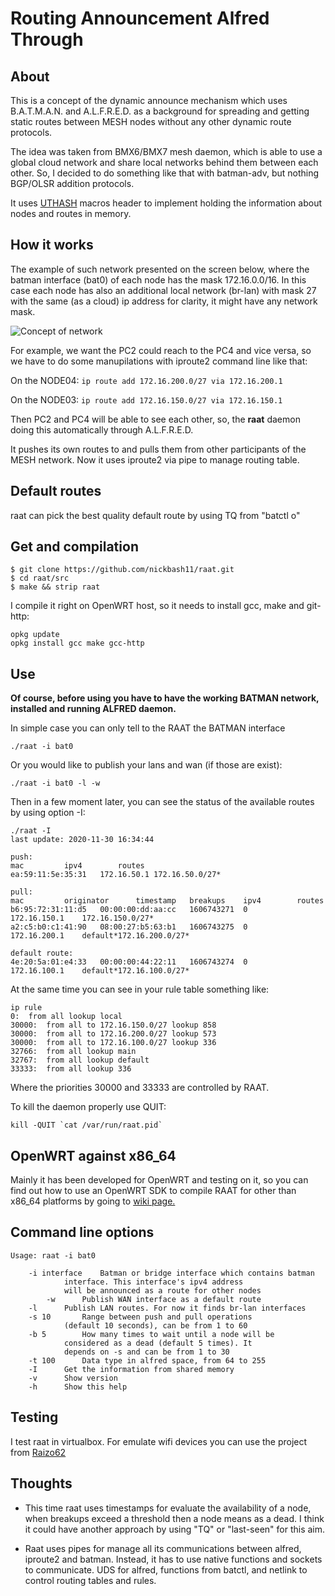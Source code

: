 # Routing Announcement Alfred Through

## About

This is a concept of the dynamic announce mechanism which uses B.A.T.M.A.N. and A.L.F.R.E.D. as a background for spreading and getting static routes between MESH nodes without any other dynamic route protocols.

The idea was taken from BMX6/BMX7 mesh daemon, which is able to use a global cloud network and share local networks behind them between each other. So, I decided to do something like that with batman-adv, but nothing BGP/OLSR addition protocols.

It uses [UTHASH](https://troydhanson.github.io/uthash/) macros header to implement holding the information about nodes and routes in memory.

## How it works

The example of such network presented on the screen below, where the batman interface (bat0) of each node has the mask 172.16.0.0/16. In this case each node has also an additional local network (br-lan) with mask 27 with the same (as a cloud) ip address for clarity, it might have any network mask.

![Concept of network](https://github.com/nickbash11/raat/blob/master/raat-network.png)


For example, we want the PC2 could reach to the PC4 and vice versa, so we have to do some manupilations with iproute2 command line like that:

On the NODE04:
```ip route add 172.16.200.0/27 via 172.16.200.1```

On the NODE03:
```ip route add 172.16.150.0/27 via 172.16.150.1```

Then PC2 and PC4 will be able to see each other, so, the **raat** daemon doing this automatically through A.L.F.R.E.D.

It pushes its own routes to and pulls them from other participants of the MESH network. Now it uses iproute2 via pipe to manage routing table.

## Default routes

raat can pick the best quality default route by using TQ from "batctl o"

## Get and compilation

```
$ git clone https://github.com/nickbash11/raat.git
$ cd raat/src
$ make && strip raat
```

I compile it right on OpenWRT host, so it needs to install gcc, make and git-http:

```
opkg update
opkg install gcc make gcc-http
```

## Use

**Of course, before using you have to have the working BATMAN network, installed and running ALFRED daemon.**

In simple case you can only tell to the RAAT the BATMAN interface

```
./raat -i bat0
```

Or you would like to publish your lans and wan (if those are exist):

```
./raat -i bat0 -l -w
```

Then in a few moment later, you can see the status of the available routes by using option -I:

```
./raat -I
last update: 2020-11-30 16:34:44

push:
mac			ipv4		routes
ea:59:11:5e:35:31	172.16.50.1	172.16.50.0/27*

pull:
mac			originator		timestamp	breakups	ipv4		routes
b6:95:72:31:11:d5	00:00:00:dd:aa:cc	1606743271	0		172.16.150.1	172.16.150.0/27*
a2:c5:b0:c1:41:90	08:00:27:b5:63:b1	1606743275	0		172.16.200.1	default*172.16.200.0/27*

default route:
4e:20:5a:01:e4:33	00:00:00:44:22:11	1606743274	0		172.16.100.1	default*172.16.100.0/27*

```

At the same time you can see in your rule table something like:

```
ip rule
0:	from all lookup local 
30000:	from all to 172.16.150.0/27 lookup 858
30000:	from all to 172.16.200.0/27 lookup 573
30000:	from all to 172.16.100.0/27 lookup 336
32766:	from all lookup main
32767:	from all lookup default
33333:	from all lookup 336
```

Where the priorities 30000 and 33333 are controlled by RAAT.

To kill the daemon properly use QUIT:

```
kill -QUIT `cat /var/run/raat.pid`
```

## OpenWRT against x86_64

Mainly it has been developed for OpenWRT and testing on it, so you can find out how to use an OpenWRT SDK to compile RAAT for other than x86_64 platforms by going to [wiki page.](https://github.com/nickbash11/raat/wiki/RAAT-for-OpenWRT)

## Command line options

```
Usage: raat -i bat0

	-i interface	Batman or bridge interface which contains batman
			interface. This interface's ipv4 address
			will be announced as a route for other nodes
        -w		Publish WAN interface as a default route
	-l		Publish LAN routes. For now it finds br-lan interfaces
	-s 10		Range between push and pull operations
			(default 10 seconds), can be from 1 to 60
	-b 5		How many times to wait until a node will be
			considered as a dead (default 5 times). It
			depends on -s and can be from 1 to 30
	-t 100		Data type in alfred space, from 64 to 255
	-I		Get the information from shared memory
	-v		Show version
	-h		Show this help
```

## Testing

I test raat in virtualbox. For emulate wifi devices you can use the project from [Raizo62](https://github.com/Raizo62/vwifi)

## Thoughts

* This time raat uses timestamps for evaluate the availability of a node, when breakups exceed a threshold then a node means as a dead. I think it could have another approach by using "TQ" or "last-seen" for this aim.

* Raat uses pipes for manage all its communications between alfred, iproute2 and batman. Instead, it has to use native functions and sockets to communicate. UDS for alfred, functions from batctl, and netlink to control routing tables and rules.

